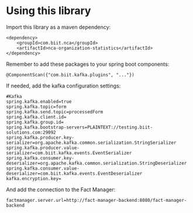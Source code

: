 # Using this library

Import this library as a maven dependency:

```
<dependency>
    <groupId>com.biit.nca</groupId>
    <artifactId>nca-organization-statistics</artifactId>
</dependency>
```

Remember to add these packages to your spring boot components:

```
@ComponentScan({"com.biit.kafka.plugins", "..."})
```

If needed, add the kafka configuration settings:

```
#Kafka
spring.kafka.enabled=true
spring.kafka.topic=form
spring.kafka.send.topic=processedForm
spring.kafka.client.id=
spring.kafka.group.id=
spring.kafka.bootstrap-servers=PLAINTEXT://testing.biit-solutions.com:29092
spring.kafka.producer.key-serializer=org.apache.kafka.common.serialization.StringSerializer
spring.kafka.producer.value-serializer=com.biit.kafka.events.EventSerializer
spring.kafka.consumer.key-deserializer=org.apache.kafka.common.serialization.StringDeserializer
spring.kafka.consumer.value-deserializer=com.biit.kafka.events.EventDeserializer
kafka.encryption.key=
```

And add the connection to the Fact Manager:

```
factmanager.server.url=http://fact-manager-backend:8080/fact-manager-backend
```